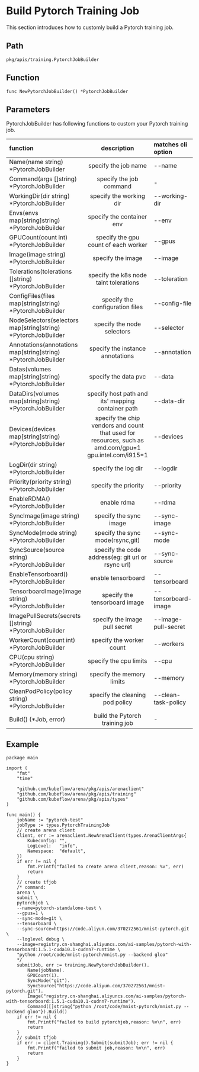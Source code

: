 # Build Pytorch Training Job

This section introduces how to customly build a Pytorch training job.

## Path

    pkg/apis/training.PytorchJobBuilder

## Function

    func NewPytorchJobBuilder() *PytorchJobBuilder

## Parameters

PytorchJobBuilder has following functions to custom your Pytorch training job.

| function                                                      |  description  | matches cli option  |
|:--------------------------------------------------------------|:--:|:--------------------|
| Name(name string) *PytorchJobBuilder                          | specify the job name   | --name              |
| Command(args []string) *PytorchJobBuilder                     |  specify the job command  | -                   |
| WorkingDir(dir string) *PytorchJobBuilder                     | specify the working dir  | --working-dir       |
| Envs(envs map[string]string) *PytorchJobBuilder               | specify the container env   | --env               |
| GPUCount(count int) *PytorchJobBuilder                        |  specify the gpu count of each worker | --gpus              |
| Image(image string) *PytorchJobBuilder                        |  specify the image  | --image             |
| Tolerations(tolerations []string) *PytorchJobBuilder          | specify the k8s node taint tolerations   | --toleration        |
| ConfigFiles(files map[string]string) *PytorchJobBuilder       | specify the configuration files   | --config-file       |
| NodeSelectors(selectors map[string]string) *PytorchJobBuilder | specify the node selectors   | --selector          |
| Annotations(annotations map[string]string) *PytorchJobBuilder | specify the instance annotations   | --annotation        |
| Datas(volumes map[string]string) *PytorchJobBuilder           | specify the data pvc   | --data              |
| DataDirs(volumes map[string]string) *PytorchJobBuilder        |  specify host path and its'  mapping container path  | --data-dir          |
| Devices(devices map[string]string) *PytorchJobBuilder         |  specify the chip vendors and count that used for resources, such as amd.com/gpu=1 gpu.intel.com/i915=1  | --devices           |
| LogDir(dir string) *PytorchJobBuilder                         | specify the log dir   | --logdir            |
| Priority(priority string) *PytorchJobBuilder                  | specify the priority   | --priority          |
| EnableRDMA() *PytorchJobBuilder                               | enable rdma   | --rdma              |
| SyncImage(image string) *PytorchJobBuilder                    | specify the sync image   | --sync-image        |
| SyncMode(mode string) *PytorchJobBuilder                      | specify the sync mode(rsync,git)| --sync-mode         |
| SyncSource(source string) *PytorchJobBuilder                  | specify the code address(eg: git url or rsync url)   | --sync-source       |
| EnableTensorboard() *PytorchJobBuilder                        | enable tensorboard   | --tensorboard       |
| TensorboardImage(image string) *PytorchJobBuilder             | specify the tensorboard image   | --tensorboard-image |
| ImagePullSecrets(secrets []string) *PytorchJobBuilder         | specify the image pull secret   | --image-pull-secret |
| WorkerCount(count int) *PytorchJobBuilder                     | specify the worker count | --workers           |
| CPU(cpu string) *PytorchJobBuilder                            | specify the cpu limits| --cpu               |
| Memory(memory string) *PytorchJobBuilder                      | specify the memory limits| --memory            |
| CleanPodPolicy(policy string) *PytorchJobBuilder              | specify the cleaning pod policy| --clean-task-policy |
| Build() (*Job, error)                                         | build the Pytorch training job | -                   |

## Example

    package main

    import (
        "fmt"
        "time"

        "github.com/kubeflow/arena/pkg/apis/arenaclient"
        "github.com/kubeflow/arena/pkg/apis/training"
        "github.com/kubeflow/arena/pkg/apis/types"
    )

    func main() {
        jobName := "pytorch-test"
        jobType := types.PytorchTrainingJob
        // create arena client
        client, err := arenaclient.NewArenaClient(types.ArenaClientArgs{
            Kubeconfig: "",
            LogLevel:   "info",
            Namespace:  "default",
        })
        if err != nil {
            fmt.Printf("failed to create arena client,reason: %v", err)
            return
        }
        // create tfjob
        /* command:
        arena \
        submit \
        pytorchjob \
        --name=pytorch-standalone-test \
        --gpus=1 \
        --sync-mode=git \
        --tensorboard \
        --sync-source=https://code.aliyun.com/370272561/mnist-pytorch.git \
        --loglevel debug \
        --image=registry.cn-shanghai.aliyuncs.com/ai-samples/pytorch-with-tensorboard:1.5.1-cuda10.1-cudnn7-runtime \
        "python /root/code/mnist-pytorch/mnist.py --backend gloo"
        */
        submitJob, err := training.NewPytorchJobBuilder().
            Name(jobName).
            GPUCount(1).
            SyncMode("git").
            SyncSource("https://code.aliyun.com/370272561/mnist-pytorch.git").
            Image("registry.cn-shanghai.aliyuncs.com/ai-samples/pytorch-with-tensorboard:1.5.1-cuda10.1-cudnn7-runtime").
            Command([]string{"python /root/code/mnist-pytorch/mnist.py --backend gloo"}).Build()
        if err != nil {
            fmt.Printf("failed to build pytorchjob,reason: %v\n", err)
            return
        }
        // submit tfjob
        if err := client.Training().Submit(submitJob); err != nil {
            fmt.Printf("failed to submit job,reason: %v\n", err)
            return
        }
    }